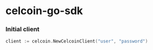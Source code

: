 # celcoin-go-sdk

<h3>Initial client</h3>

```go
client := celcoin.NewCelcoinClient("user", "password")
```
